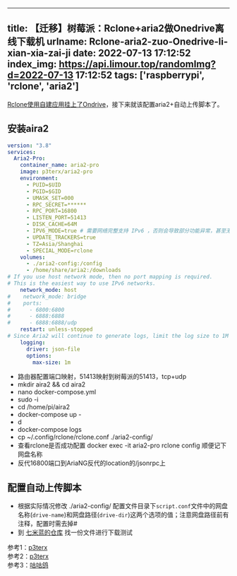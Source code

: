 
---
title: 【迁移】树莓派：Rclone+aria2做Onedrive离线下载机
urlname: Rclone-aria2-zuo-Onedrive-li-xian-xia-zai-ji
date: 2022-07-13 17:12:52
index_img: https://api.limour.top/randomImg?d=2022-07-13 17:12:52
tags: ['raspberrypi', 'rclone', 'aria2']
---

[Rclone使用自建应用挂上了Ondrive](/Rclone-bei-fen-VPS-shu-ju-dao-onedrive)，接下来就该配置aria2+自动上传脚本了。

## 安装aira2

```yml
version: "3.8"
services:
  Aria2-Pro:
    container_name: aria2-pro
    image: p3terx/aria2-pro
    environment:
      - PUID=$UID
      - PGID=$GID
      - UMASK_SET=000
      - RPC_SECRET=******
      - RPC_PORT=16800
      - LISTEN_PORT=51413
      - DISK_CACHE=64M
      - IPV6_MODE=true # 需要网络完整支持 IPv6 ，否则会导致部分功能异常，甚至无法下载
      - UPDATE_TRACKERS=true
      - TZ=Asia/Shanghai
      - SPECIAL_MODE=rclone
    volumes:
      - ./aria2-config:/config
      - /home/share/aria2:/downloads
# If you use host network mode, then no port mapping is required.
# This is the easiest way to use IPv6 networks.
    network_mode: host
#    network_mode: bridge
#    ports:
#      - 6800:6800
#      - 6888:6888
#      - 6888:6888/udp
    restart: unless-stopped
# Since Aria2 will continue to generate logs, limit the log size to 1M to prevent your hard disk from running out of space.
    logging:
      driver: json-file
      options:
        max-size: 1m
```

*   路由器配置端口映射，51413映射到树莓派的51413，tcp+udp
*   mkdir aira2 && cd aira2
*   nano docker-compose.yml
*   sudo -i
*   cd /home/pi/aira2
*   docker-compose up -
*   d
*   docker-compose logs
*   cp ~/.config/rclone/rclone.conf ./aria2-config/
*   查看rclone是否成功配置 docker exec -it aria2-pro rclone config 顺便记下网盘名称
*   反代16800端口到AriaNG反代的location的/jsonrpc上

## 配置自动上传脚本

*   根据实际情况修改 ./aria2-config/ 配置文件目录下`script.conf`文件中的网盘名称(`drive-name`)和网盘路径(`drive-dir`)这两个选项的值；注意网盘路径前有注释，配置时需去掉#
*   到 [七米蓝的仓库](https://al.chirmyram.com/) 找一份文件进行下载测试

参考1：[p3terx](https://p3terx.com/archives/offline-download-of-onedrive-gdrive.html)  
参考2：[p3terx](https://p3terx.com/archives/docker-aria2-pro.html)  
参考3：[咕咕鸽](https://blog.laoda.de/archives/aria2-rclone-filebrowser)